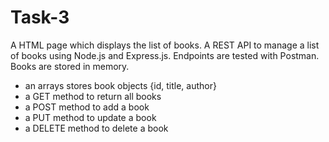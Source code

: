 # Task-3
A HTML page which displays the list of books. A REST API to manage a list of books using Node.js and Express.js. Endpoints are tested with Postman. Books are stored in memory.
- an arrays stores book objects {id, title, author}
- a GET method to return all books
- a POST method to add a book
- a PUT method to update a book
- a DELETE method to delete a book
